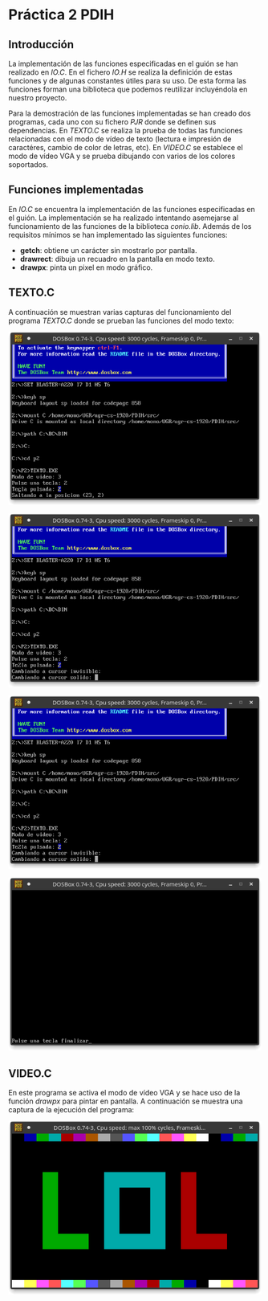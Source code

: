 # Práctica 2 PDIH

## Introducción

La implementación de las funciones especificadas en el guión se han realizado en *IO.C*.
En el fichero *IO.H* se realiza la definición de estas funciones y de algunas constantes útiles para su uso.
De esta forma las funciones forman una biblioteca que podemos reutilizar incluyéndola en nuestro proyecto.

Para la demostración de las funciones implementadas se han creado dos programas, cada uno con su fichero *PJR* donde se definen sus dependencias.
En *TEXTO.C* se realiza la prueba de todas las funciones relacionadas con el modo de vídeo de texto (lectura e impresión de caractéres, cambio de color de letras, etc).
En *VIDEO.C* se establece el modo de vídeo VGA y se prueba dibujando con varios de los colores soportados.

## Funciones implementadas

En *IO.C* se encuentra la implementación de las funciones especificadas en el guión.
La implementación se ha realizado intentando asemejarse al funcionamiento de las funciones de la biblioteca *conio.lib*.
Además de los requisitos mínimos se han implementado las siguientes funciones:

* **getch**: obtiene un carácter sin mostrarlo por pantalla.
* **drawrect**: dibuja un recuadro en la pantalla en modo texto.
* **drawpx**: pinta un pixel en modo gráfico.

## TEXTO.C

A continuación se muestran varias capturas del funcionamiento del programa *TEXTO.C* donde se prueban las funciones del modo texto:

![TEXTO.C](https://github.com/manoliot/PDIH/blob/master/P2/img/texto1.png)

![TEXTO.C](https://github.com/manoliot/PDIH/blob/master/P2/img/texto2.png)

![TEXTO.C](https://github.com/manoliot/PDIH/blob/master/P2/img/texto3.png)

![TEXTO.C](https://github.com/manoliot/PDIH/blob/master/P2/img/texto4.png)

## VIDEO.C

En este programa se activa el modo de vídeo VGA y se hace uso de la función *drawpx* para pintar en pantalla.
A continuación se muestra una captura de la ejecución del programa:

![VIDEO.C](https://github.com/manoliot/PDIH/blob/master/P2/img/video.png)
